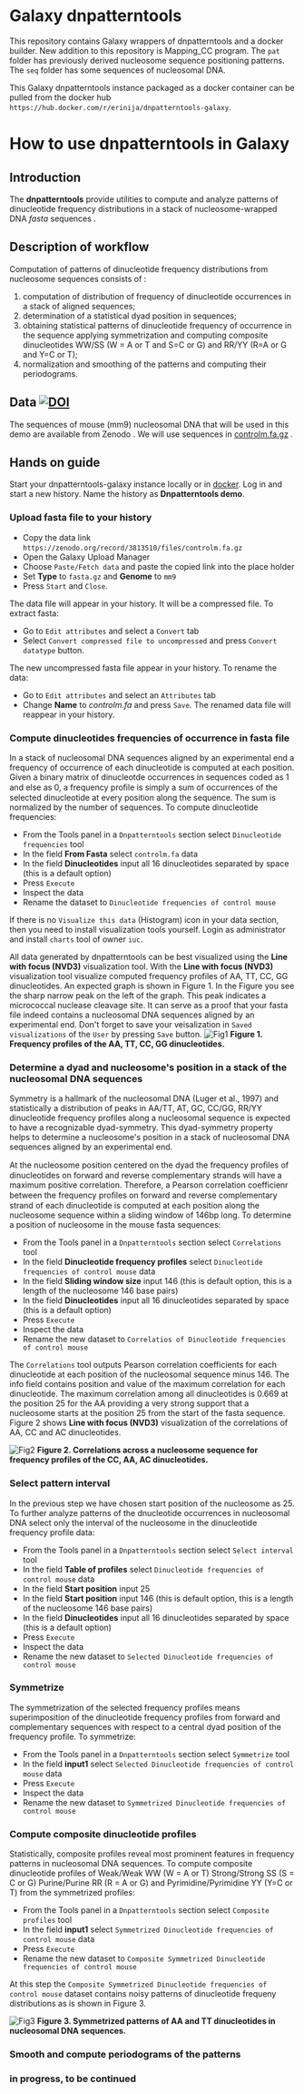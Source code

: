 # Galaxy  dnpatterntools
This repository contains Galaxy wrappers of dnpatterntools and a docker builder. New addition to this repository is Mapping_CC program. 
The `pat` folder has previously derived nucleosome sequence positioning patterns. The `seq` folder has some sequences of nucleosomal DNA. 

This Galaxy dnpatterntools instance packaged as a docker container can be pulled from the docker hub `https://hub.docker.com/r/erinija/dnpatterntools-galaxy`. 

# How to use dnpatterntools in Galaxy
## Introduction
 The __dnpatterntools__ provide utilities to compute and analyze patterns of dinucleotide frequency distributions in a stack of nucleosome-wrapped DNA *fasta* sequences .

## Description of workflow
Computation of patterns of dinucleotide frequency distributions from nucleosome sequences consists of :
1. computation of distribution of frequency of dinucleotide occurrences in a stack of aligned sequences; 
2. determination of a statistical dyad position in sequences; 
3. obtaining statistical patterns of dinucleotide frequency of occurrence in the sequence applying symmetrization  and computing composite dinucleotides WW/SS (W = A or T and S=C or G) and RR/YY (R=A or G and Y=C or T);
4. normalization and smoothing of the patterns and computing their periodograms.

## Data [![DOI](https://zenodo.org/badge/DOI/10.5281/zenodo.3813510.svg)](https://doi.org/10.5281/zenodo.3813510) 

The  sequences of mouse (mm9) nucleosomal DNA that will be used in this demo are available from Zenodo . We will use sequences in [controlm.fa.gz](https://doi.org/10.5281/zenodo.3813510) .

## Hands on guide
Start your dnpatterntools-galaxy instance locally or in [docker](https://hub.docker.com/r/erinija/dnpatterntools-galaxy). Log in and start a new history. Name the history as __Dnpatterntools demo__.  
### Upload fasta file to your history
 - Copy the data link `https://zenodo.org/record/3813510/files/controlm.fa.gz`
 - Open the Galaxy Upload Manager 
 - Choose `Paste/Fetch data` and paste the copied link into the place holder
 - Set __Type__ to `fasta.gz` and __Genome__ to `mm9`
 - Press `Start` and `Close`. 
 
 The data file will appear in your history. It will be a compressed file. To extract fasta: 
 - Go to `Edit attributes` and select  a `Convert` tab
 - Select `Convert compressed file to uncompressed` and press `Convert datatype` button. 
 
 The new uncompressed fasta file appear in your history. To rename the data:  
 - Go to `Edit attributes` and select an `Attributes` tab
 - Change __Name__ to *controlm.fa* and press `Save`. 
 The renamed data file will reappear in your history.   
### Compute dinucleotides frequencies of occurrence in fasta file 
In a stack of nucleosomal DNA sequences aligned by an experimental end a frequency of occurrence of each dinucleotide is computed at each position. Given a binary matrix of dinucleotde occurrences in sequences coded as 1 and else as 0, a frequency proﬁle is simply a sum of occurrences of the selected dinucleotide at every position along the sequence. The sum is normalized by the number of sequences. To compute dinucleotide frequencies:
- From the Tools panel in a `Dnpatterntools` section select `Dinucleotide frequencies` tool
- In the field __From Fasta__ select `controlm.fa` data
- In the field __Dinucleotides__ input all 16 dinucleotides separated by space (this is a default option)
- Press `Execute`
- Inspect the data 
- Rename the dataset to `Dinucleotide frequencies of control mouse`

If there is no `Visualize this data` (Histogram) icon in your data section, then you need to install visualization tools yourself. Login as administrator and install `charts` tool of owner `iuc`. 

All data generated by dnpatterntools can be best visualized using the __Line with focus (NVD3)__ visualization tool. With the __Line with focus (NVD3)__ visualization tool visualize computed frequency profiles of AA, TT, CC, GG dinucleotides. An expected graph is shown in Figure 1. In the Figure you see the sharp narrow peak on the left of the graph. This peak indicates a micrococcal nuclease cleavage site. It can serve as a proof that your fasta file indeed contains a nucleosomal DNA sequences aligned by an experimental end. Don't forget to save your veisalization in `Saved visualizations` of the `User` by pressing  `Save` button. 
![Fig1](https://github.com/erinijapranckeviciene/dnpatterntools/blob/master/tools-extra/tutimg/Fig1.PNG "Frequency profiles of dinucleotides")
__Figure 1. Frequency profiles of the AA, TT, CC, GG dinucleotides.__ 

### Determine a dyad and nucleosome's position in a stack of the nucleosomal DNA sequences
Symmetry is a hallmark of the nucleosomal DNA (Luger et al., 1997) and statistically a distribution of peaks in AA/TT, AT, GC, CC/GG, RR/YY dinucleotide frequency profiles along a nucleosomal sequence is expected to have a recognizable dyad-symmetry. This dyad-symmetry property helps to determine a nucleosome's position in a stack of nucleosomal DNA sequences aligned by an experimental end. 

At the nucleosome position centered on the dyad the frequency proﬁles of dinucleotides on forward and reverse complementary strands will have a maximum positive correlation. Therefore, a Pearson correlation coefficienr between the frequency proﬁles on forward and reverse complementary strand of each dinucleotide is computed at each position along the nucleosome sequence within a sliding window of 146bp long. 
To determine a position of nucleosome in the mouse fasta sequences:
- From the Tools panel in a `Dnpatterntools` section select `Correlations` tool
- In the field __Dinucleotide frequency profiles__ select `Dinucleotide frequencies of control mouse` data
- In the field __Sliding window size__ input 146 (this is default option, this is a length of the nucleosome 146 base pairs) 
- In the field __Dinucleotides__ input all 16 dinucleotides separated by space (this is a default option)
- Press `Execute`
- Inspect the data 
- Rename the new dataset to `Correlatios of Dinucleotide frequencies of control mouse`

The `Correlations` tool outputs Pearson correlation coefficients for each dinucleotide at each position of the nucleosomal sequence  minus 146. The info field contains position and value of the maximum correlation for each dinucleotide. The maximum correlation among all dinucleotides is 0.669 at the position 25 for the AA providing a very strong support that a nucleosome starts at the position 25 from the start of the fasta sequence. Figure 2 shows  __Line with focus (NVD3)__ visualization of the correlations of AA, CC and AC dinucleotides. 

![Fig2](https://github.com/erinijapranckeviciene/dnpatterntools/blob/master/tools-extra/tutimg/Fig4.PNG "Correlations of frequency profiles of dinucleotides")
__Figure 2. Correlations across a nucleosome sequence for frequency profiles of the CC, AA, AC dinucleotides.__ 

### Select pattern interval
In the previous step we have chosen start position of the nucleosome as 25. To further analyze patterns of the dnucleotide occurrences in nucleosomal DNA select only the interval of the nucleosome in the dinucleotide frequency profile data:
- From the Tools panel in a `Dnpatterntools` section select `Select interval` tool
- In the field __Table of profiles__ select `Dinucleotide frequencies of control mouse` data
- In the field __Start position__ input 25
- In the field __Start position__ input 146 (this is default option, this is a length of the nucleosome 146 base pairs) 
- In the field __Dinucleotides__ input all 16 dinucleotides separated by space (this is a default option)
- Press `Execute`
- Inspect the data 
- Rename the new dataset to `Selected Dinucleotide frequencies of control mouse`

### Symmetrize

The symmetrization of the selected frequency profiles means superimposition of the dinucleotide frequency profiles from
forward and complementary sequences with respect to a central dyad position of the frequency profile. To symmetrize:
- From the Tools panel in a `Dnpatterntools` section select `Symmetrize` tool
- In the field __input1__ select `Selected Dinucleotide frequencies of control mouse` data
- Press `Execute`
- Inspect the data 
- Rename the new dataset to `Symmetrized Dinucleotide frequencies of control mouse`

### Compute composite dinucleotide profiles

Statistically, composite profiles reveal most prominent features in frequency patterns in nucleosomal DNA sequences. To compute composite dinucleotide profiles of Weak/Weak WW (W = A or T) Strong/Strong SS (S = C or G) Purine/Purine RR (R = A or G) and Pyrimidine/Pyrimidine YY (Y=C or T) from the symmetrized profiles:
- From the Tools panel in a `Dnpatterntools` section select `Composite profiles` tool
- In the field __input1__ select `Symmetrized Dinucleotide frequencies of control mouse` data
- Press `Execute`
- Rename the new dataset to `Composite Symmetrized Dinucleotide frequencies of control mouse`

At this step the `Composite Symmetrized Dinucleotide frequencies of control mouse` dataset contains noisy patterns of dinucleotide frequeny distributions as is shown in Figure 3. 

![Fig3](https://github.com/erinijapranckeviciene/dnpatterntools/blob/master/tools-extra/tutimg/Fig7.PNG "Symmetrized patterns of AA and TT")
__Figure 3. Symmetrized patterns of AA and TT dinucleotides in nucleosomal DNA sequences.__ 


### Smooth and compute periodograms of the patterns 
### in progress, to be continued

